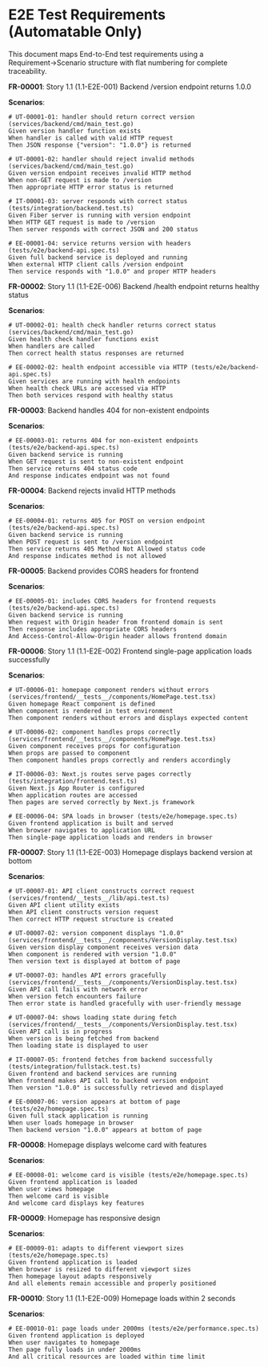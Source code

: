 # E2E Test Requirements (Automatable Only)

This document maps End-to-End test requirements using a Requirement→Scenario structure with flat numbering for complete traceability.

**FR-00001**: Story 1.1 (1.1-E2E-001) Backend /version endpoint returns 1.0.0

**Scenarios**:
```gherkin
# UT-00001-01: handler should return correct version (services/backend/cmd/main_test.go)
Given version handler function exists
When handler is called with valid HTTP request
Then JSON response {"version": "1.0.0"} is returned

# UT-00001-02: handler should reject invalid methods (services/backend/cmd/main_test.go)
Given version endpoint receives invalid HTTP method
When non-GET request is made to /version
Then appropriate HTTP error status is returned

# IT-00001-03: server responds with correct status (tests/integration/backend.test.ts)
Given Fiber server is running with version endpoint
When HTTP GET request is made to /version
Then server responds with correct JSON and 200 status

# EE-00001-04: service returns version with headers (tests/e2e/backend-api.spec.ts)
Given full backend service is deployed and running
When external HTTP client calls /version endpoint
Then service responds with "1.0.0" and proper HTTP headers
```

**FR-00002**: Story 1.1 (1.1-E2E-006) Backend /health endpoint returns healthy status

**Scenarios**:
```gherkin
# UT-00002-01: health check handler returns correct status (services/backend/cmd/main_test.go)
Given health check handler functions exist
When handlers are called
Then correct health status responses are returned

# EE-00002-02: health endpoint accessible via HTTP (tests/e2e/backend-api.spec.ts)
Given services are running with health endpoints
When health check URLs are accessed via HTTP
Then both services respond with healthy status
```

**FR-00003**: Backend handles 404 for non-existent endpoints

**Scenarios**:
```gherkin
# EE-00003-01: returns 404 for non-existent endpoints (tests/e2e/backend-api.spec.ts)
Given backend service is running
When GET request is sent to non-existent endpoint
Then service returns 404 status code
And response indicates endpoint was not found
```

**FR-00004**: Backend rejects invalid HTTP methods

**Scenarios**:
```gherkin
# EE-00004-01: returns 405 for POST on version endpoint (tests/e2e/backend-api.spec.ts)
Given backend service is running
When POST request is sent to /version endpoint
Then service returns 405 Method Not Allowed status code
And response indicates method is not allowed
```

**FR-00005**: Backend provides CORS headers for frontend

**Scenarios**:
```gherkin
# EE-00005-01: includes CORS headers for frontend requests (tests/e2e/backend-api.spec.ts)
Given backend service is running
When request with Origin header from frontend domain is sent
Then response includes appropriate CORS headers
And Access-Control-Allow-Origin header allows frontend domain
```

**FR-00006**: Story 1.1 (1.1-E2E-002) Frontend single-page application loads successfully

**Scenarios**:
```gherkin
# UT-00006-01: homepage component renders without errors (services/frontend/__tests__/components/HomePage.test.tsx)
Given homepage React component is defined
When component is rendered in test environment
Then component renders without errors and displays expected content

# UT-00006-02: component handles props correctly (services/frontend/__tests__/components/HomePage.test.tsx)
Given component receives props for configuration
When props are passed to component
Then component handles props correctly and renders accordingly

# IT-00006-03: Next.js routes serve pages correctly (tests/integration/frontend.test.ts)
Given Next.js App Router is configured
When application routes are accessed
Then pages are served correctly by Next.js framework

# EE-00006-04: SPA loads in browser (tests/e2e/homepage.spec.ts)
Given frontend application is built and served
When browser navigates to application URL
Then single-page application loads and renders in browser
```

**FR-00007**: Story 1.1 (1.1-E2E-003) Homepage displays backend version at bottom

**Scenarios**:
```gherkin
# UT-00007-01: API client constructs correct request (services/frontend/__tests__/lib/api.test.ts)
Given API client utility exists
When API client constructs version request
Then correct HTTP request structure is created

# UT-00007-02: version component displays "1.0.0" (services/frontend/__tests__/components/VersionDisplay.test.tsx)
Given version display component receives version data
When component is rendered with version "1.0.0"
Then version text is displayed at bottom of page

# UT-00007-03: handles API errors gracefully (services/frontend/__tests__/components/VersionDisplay.test.tsx)
Given API call fails with network error
When version fetch encounters failure
Then error state is handled gracefully with user-friendly message

# UT-00007-04: shows loading state during fetch (services/frontend/__tests__/components/VersionDisplay.test.tsx)
Given API call is in progress
When version is being fetched from backend
Then loading state is displayed to user

# IT-00007-05: frontend fetches from backend successfully (tests/integration/fullstack.test.ts)
Given frontend and backend services are running
When frontend makes API call to backend version endpoint
Then version "1.0.0" is successfully retrieved and displayed

# EE-00007-06: version appears at bottom of page (tests/e2e/homepage.spec.ts)
Given full stack application is running
When user loads homepage in browser
Then backend version "1.0.0" appears at bottom of page
```

**FR-00008**: Homepage displays welcome card with features

**Scenarios**:
```gherkin
# EE-00008-01: welcome card is visible (tests/e2e/homepage.spec.ts)
Given frontend application is loaded
When user views homepage
Then welcome card is visible
And welcome card displays key features
```

**FR-00009**: Homepage has responsive design

**Scenarios**:
```gherkin
# EE-00009-01: adapts to different viewport sizes (tests/e2e/homepage.spec.ts)
Given frontend application is loaded
When browser is resized to different viewport sizes
Then homepage layout adapts responsively
And all elements remain accessible and properly positioned
```

**FR-00010**: Story 1.1 (1.1-E2E-009) Homepage loads within 2 seconds

**Scenarios**:
```gherkin
# EE-00010-01: page loads under 2000ms (tests/e2e/performance.spec.ts)
Given frontend application is deployed
When user navigates to homepage
Then page fully loads in under 2000ms
And all critical resources are loaded within time limit
```